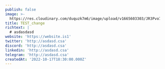 ```yaml
---
publish: false
image: >-
  https://res.cloudinary.com/duquzk7m6/image/upload/v1665603303/JR3Pvo7F_400x400_q9zwvv.jpg
title: TEST_change
richtext: |
  # asdasdasd
website: 'https://website.is1'
twitter: 'http://asdasd.csa'
discord: 'http://asdasd.csa'
linkedin: 'http://asdasd.csa'
telegram: 'http://asdasd.csa'
createdAt: '2022-10-17T18:30:00.000Z'
---
```


